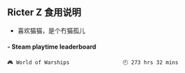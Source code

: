 ## Ricter Z 食用说明
- 喜欢猫猫，是个冇猫孤儿

<!-- steam-box start -->
#### - Steam playtime leaderboard
```text
🎮 World of Warships                 🕘 273 hrs 32 mins
```
<!-- Powered by https://github.com/YouEclipse/steam-box . -->
<!-- steam-box end -->
